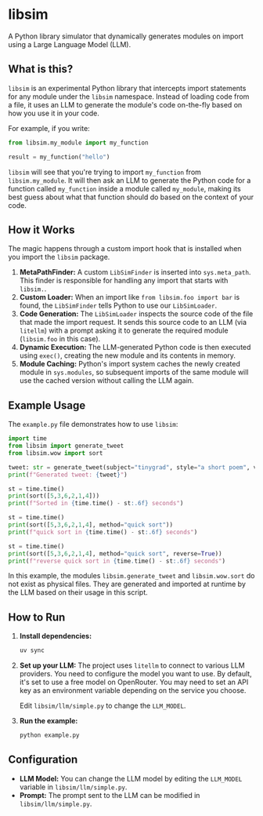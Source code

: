 # libsim

A Python library simulator that dynamically generates modules on import using a Large Language Model (LLM).

## What is this?

`libsim` is an experimental Python library that intercepts import statements for any module under the `libsim` namespace. Instead of loading code from a file, it uses an LLM to generate the module's code on-the-fly based on how you use it in your code.

For example, if you write:

```python
from libsim.my_module import my_function

result = my_function("hello")
```

`libsim` will see that you're trying to import `my_function` from `libsim.my_module`. It will then ask an LLM to generate the Python code for a function called `my_function` inside a module called `my_module`, making its best guess about what that function should do based on the context of your code.

## How it Works

The magic happens through a custom import hook that is installed when you import the `libsim` package.

1.  **MetaPathFinder:** A custom `LibSimFinder` is inserted into `sys.meta_path`. This finder is responsible for handling any import that starts with `libsim.`.
2.  **Custom Loader:** When an import like `from libsim.foo import bar` is found, the `LibSimFinder` tells Python to use our `LibSimLoader`.
3.  **Code Generation:** The `LibSimLoader` inspects the source code of the file that made the import request. It sends this source code to an LLM (via `litellm`) with a prompt asking it to generate the required module (`libsim.foo` in this case).
4.  **Dynamic Execution:** The LLM-generated Python code is then executed using `exec()`, creating the new module and its contents in memory.
5.  **Module Caching:** Python's import system caches the newly created module in `sys.modules`, so subsequent imports of the same module will use the cached version without calling the LLM again.

## Example Usage

The `example.py` file demonstrates how to use `libsim`:

```python
import time
from libsim import generate_tweet
from libsim.wow import sort

tweet: str = generate_tweet(subject="tinygrad", style="a short poem", viral=True)
print(f"Generated tweet: {tweet}")

st = time.time()
print(sort([5,3,6,2,1,4]))
print(f"Sorted in {time.time() - st:.6f} seconds")

st = time.time()
print(sort([5,3,6,2,1,4], method="quick sort"))
print(f"quick sort in {time.time() - st:.6f} seconds")

st = time.time()
print(sort([5,3,6,2,1,4], method="quick sort", reverse=True))
print(f"reverse quick sort in {time.time() - st:.6f} seconds")
```

In this example, the modules `libsim.generate_tweet` and `libsim.wow.sort` do not exist as physical files. They are generated and imported at runtime by the LLM based on their usage in this script.

## How to Run

1.  **Install dependencies:**
    ```bash
    uv sync
    ```

2.  **Set up your LLM:**
    The project uses `litellm` to connect to various LLM providers. You need to configure the model you want to use. By default, it's set to use a free model on OpenRouter. You may need to set an API key as an environment variable depending on the service you choose.

    Edit `libsim/llm/simple.py` to change the `LLM_MODEL`.

3.  **Run the example:**
    ```bash
    python example.py
    ```

## Configuration

-   **LLM Model:** You can change the LLM model by editing the `LLM_MODEL` variable in `libsim/llm/simple.py`.
-   **Prompt:** The prompt sent to the LLM can be modified in `libsim/llm/simple.py`.
